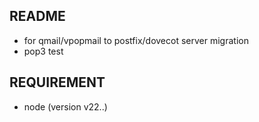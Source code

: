 ## README

* for qmail/vpopmail to postfix/dovecot server migration
* pop3 test

## REQUIREMENT

* node (version v22..) 

##

